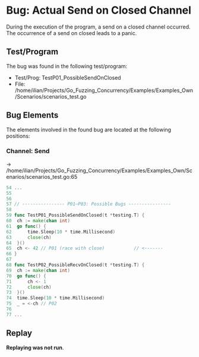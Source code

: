 # Bug: Actual Send on Closed Channel

During the execution of the program, a send on a closed channel occurred.
The occurrence of a send on closed leads to a panic.

## Test/Program
The bug was found in the following test/program:

- Test/Prog: TestP01_PossibleSendOnClosed
- File: /home/ilian/Projects/Go_Fuzzing_Concurrency/Examples/Examples_Own/Scenarios/scenarios_test.go

## Bug Elements
The elements involved in the found bug are located at the following positions:

###  Channel: Send
-> /home/ilian/Projects/Go_Fuzzing_Concurrency/Examples/Examples_Own/Scenarios/scenarios_test.go:65
```go
54 ...
55 
56 
57 // ---------------- P01–P03: Possible Bugs ----------------
58 
59 func TestP01_PossibleSendOnClosed(t *testing.T) {
60 	ch := make(chan int)
61 	go func() {
62 		time.Sleep(10 * time.Millisecond)
63 		close(ch)
64 	}()
65 	ch <- 42 // P01 (race with close)           // <-------
66 }
67 
68 func TestP02_PossibleRecvOnClosed(t *testing.T) {
69 	ch := make(chan int)
70 	go func() {
71 		ch <- 1
72 		close(ch)
73 	}()
74 	time.Sleep(10 * time.Millisecond)
75 	_ = <-ch // P02
76 
77 ...
```


## Replay
**Replaying was not run**.

